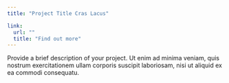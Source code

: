 ```yaml
---
title: "Project Title Cras Lacus"

link:
  url: ""
  title: "Find out more"
---
```

Provide a brief description of your project. Ut enim ad minima veniam, quis nostrum exercitationem ullam corporis suscipit laboriosam, nisi ut aliquid ex ea commodi consequatu.
